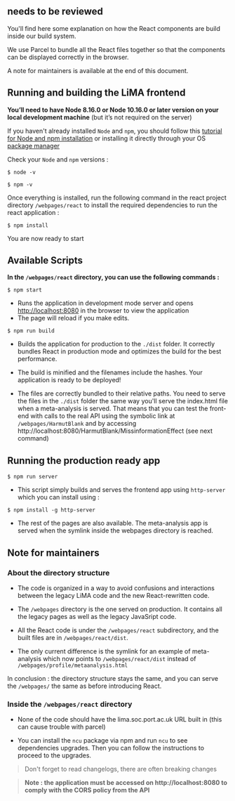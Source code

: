 ## needs to be reviewed

You'll find here some explanation on how the React components are build inside our build system.

We use Parcel to bundle all the React files together so that the components can be displayed correctly in the browser.

A note for maintainers is available at the end of this document.
## Running and building the LiMA frontend

**You’ll need to have Node 8.16.0 or Node 10.16.0 or later version on your local development machine** (but it’s not required on the server)

If you haven't already installed `Node` and `npm`, you should follow this
[tutorial for Node and npm installation](https://docs.npmjs.com/downloading-and-installing-node-js-and-npm) or installing it directly through your OS [package manager](https://nodejs.org/en/download/package-manager/#arch-linux)

Check your `Node` and `npm` versions :

```shell
$ node -v
```

```shell
$ npm -v
```

Once everything is installed, run the following command in the react project directory `/webpages/react` to install the required dependencies to run the react application :
```shell
$ npm install
```
You are now ready to start
## Available Scripts

**In the `/webpages/react` directory, you can use the following commands :**

```shell
$ npm start
```

-   Runs the application in development mode server and opens [http://localhost:8080](http://localhost:8080) in the browser to view the application
-   The page will reload if you make edits.

```shell
$ npm run build
```
-   Builds the application for production to the `./dist` folder. It correctly bundles React in production mode and optimizes the build for the best performance.

-   The build is minified and the filenames include the hashes.
    Your application is ready to be deployed!

-   The files are correctly bundled to their relative paths. You need to serve the files in the `./dist` folder the same way you'll serve the index.html file when a meta-analysis is served. That means that you can test the front-end with calls to the real API using the symbolic link at `/webpages/HarmutBlank` and by accessing http://localhost:8080/HarmutBlank/MissinformationEffect (see next command)

## Running the production ready app
```shell
$ npm run server
```

-   This script simply builds and serves the frontend app using `http-server` which you can install using :

```shell
$ npm install -g http-server
```
-   The rest of the pages are also available. The meta-analysis app is served when the symlink inside the webpages directory is reached.

## Note for maintainers

### About the directory structure
-   The code is organized in a way to avoid confusions and interactions between the legacy LiMA code and the new React-rewritten code.

-   The `/webpages` directory is the one served on production. It contains all the legacy pages as well as the legacy JavaSript code.

-   All the React code is under the `/webpages/react` subdirectory, and the built files are in `/webpages/react/dist`.

-   The only current difference is the symlink for an example of meta-analysis which now points to `/webpages/react/dist` instead of `/webpages/profile/metaanalysis.html`

In conclusion : the directory structure stays the same, and you can serve the `/webpages/` the same as before introducing React.

### Inside the `/webpages/react` directory

-   None of the code should have the lima.soc.port.ac.uk URL built in (this can cause trouble with parcel)

-   You can install the `ncu` package via npm and run `ncu`  to see dependencies upgrades. Then you can follow the instructions to proceed to the upgrades.

> Don't forget to read changelogs, there are often breaking changes

>**Note : the application must be accessed on http://localhost:8080 to comply with the CORS policy from the API**
